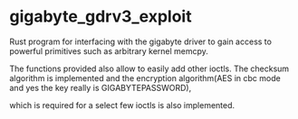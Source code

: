 # gigabyte_gdrv3_exploit
Rust program for interfacing with the gigabyte driver to gain access to powerful primitives such as arbitrary kernel memcpy.

The functions provided also allow to easily add other ioctls.
The checksum algorithm is implemented and 
the encryption algorithm(AES in cbc mode and yes the key really is GIGABYTEPASSWORD), 

which is required for a select few ioctls is also implemented. 

